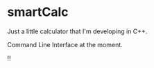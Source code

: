 # smartCalc

Just a little calculator that I'm developing in C++. 

Command Line Interface at the moment.

!!
